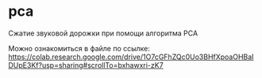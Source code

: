 # pca
Сжатие звуковой дорожки при помощи алгоритма РСА

Можно ознакомиться в файле по ссылке: https://colab.research.google.com/drive/1O7cGFhZQc0Uo3BHfXpoaOHBaIDUpE3Kf?usp=sharing#scrollTo=bxhawxri-zK7
